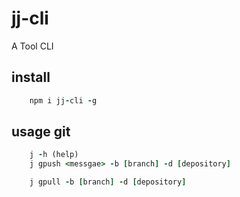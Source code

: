 # jj-cli
A Tool CLI

## install

```ruby
    npm i jj-cli -g
```

## usage git 

```ruby
    j -h (help)
    j gpush <messgae> -b [branch] -d [depository]

    j gpull -b [branch] -d [depository]
```